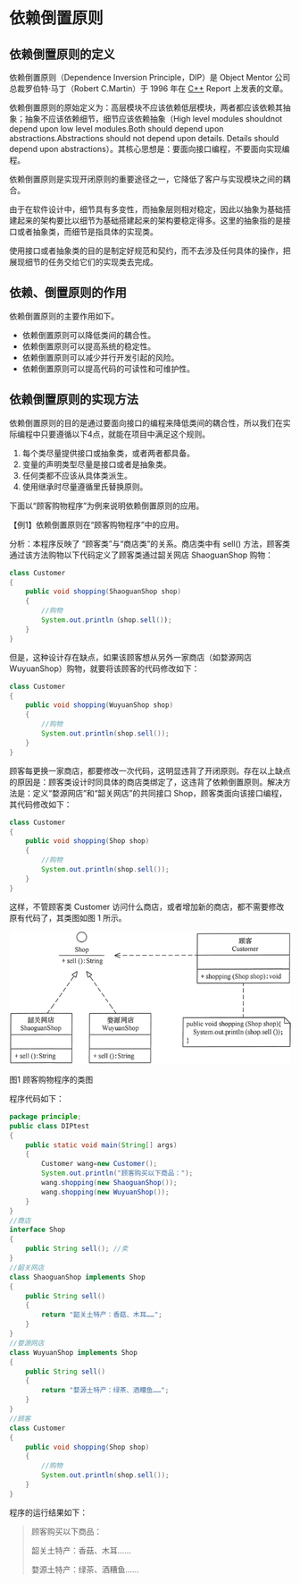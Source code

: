 # 依赖倒置原则

## 依赖倒置原则的定义

依赖倒置原则（Dependence Inversion Principle，DIP）是 Object Mentor 公司总裁罗伯特·马丁（Robert C.Martin）于 1996 年在 [C++](http://c.biancheng.net/cplus/) Report 上发表的文章。



依赖倒置原则的原始定义为：高层模块不应该依赖低层模块，两者都应该依赖其抽象；抽象不应该依赖细节，细节应该依赖抽象（High level modules shouldnot depend upon low level modules.Both should depend upon abstractions.Abstractions should not depend upon details. Details should depend upon abstractions）。其核心思想是：要面向接口编程，不要面向实现编程。



依赖倒置原则是实现开闭原则的重要途径之一，它降低了客户与实现模块之间的耦合。



由于在软件设计中，细节具有多变性，而抽象层则相对稳定，因此以抽象为基础搭建起来的架构要比以细节为基础搭建起来的架构要稳定得多。这里的抽象指的是接口或者抽象类，而细节是指具体的实现类。



使用接口或者抽象类的目的是制定好规范和契约，而不去涉及任何具体的操作，把展现细节的任务交给它们的实现类去完成。

## 依赖、倒置原则的作用

依赖倒置原则的主要作用如下。

-   依赖倒置原则可以降低类间的耦合性。
-   依赖倒置原则可以提高系统的稳定性。
-   依赖倒置原则可以减少并行开发引起的风险。
-   依赖倒置原则可以提高代码的可读性和可维护性。

## 依赖倒置原则的实现方法

依赖倒置原则的目的是通过要面向接口的编程来降低类间的耦合性，所以我们在实际编程中只要遵循以下4点，就能在项目中满足这个规则。

1.  每个类尽量提供接口或抽象类，或者两者都具备。
2.  变量的声明类型尽量是接口或者是抽象类。
3.  任何类都不应该从具体类派生。
4.  使用继承时尽量遵循里氏替换原则。



下面以“顾客购物程序”为例来说明依赖倒置原则的应用。



【例1】依赖倒置原则在“顾客购物程序”中的应用。



分析：本程序反映了 “顾客类”与“商店类”的关系。商店类中有 sell() 方法，顾客类通过该方法购物以下代码定义了顾客类通过韶关网店 ShaoguanShop 购物：

```java
class Customer
{
    public void shopping(ShaoguanShop shop)
    {
        //购物
        System.out.println（shop.sell());
    }
}
```



但是，这种设计存在缺点，如果该顾客想从另外一家商店（如婺源网店 WuyuanShop）购物，就要将该顾客的代码修改如下：

```java
class Customer
{
    public void shopping(WuyuanShop shop)
    {
        //购物
        System.out.println(shop.sell());
    }
}
```



顾客每更换一家商店，都要修改一次代码，这明显违背了开闭原则。存在以上缺点的原因是：顾客类设计时同具体的商店类绑定了，这违背了依赖倒置原则。解决方法是：定义“婺源网店”和“韶关网店”的共同接口 Shop，顾客类面向该接口编程，其代码修改如下：

```java
class Customer
{
    public void shopping(Shop shop)
    {
        //购物
        System.out.println(shop.sell());
    }
}
```



这样，不管顾客类 Customer 访问什么商店，或者增加新的商店，都不需要修改原有代码了，其类图如图 1 所示。



![image](_images/1599131279238-7711c8d1-fd13-4f7e-a395-cb679c3aa887.gif)

图1 顾客购物程序的类图



程序代码如下：

```java
package principle;
public class DIPtest
{
    public static void main(String[] args)
    {
        Customer wang=new Customer();
        System.out.println("顾客购买以下商品："); 
        wang.shopping(new ShaoguanShop()); 
        wang.shopping(new WuyuanShop());
    }
}
//商店
interface Shop
{
    public String sell(); //卖
}
//韶关网店
class ShaoguanShop implements Shop
{
    public String sell()
    {
        return "韶关土特产：香菇、木耳……"; 
    } 
}
//婺源网店
class WuyuanShop implements Shop
{
    public String sell()
    {
        return "婺源土特产：绿茶、酒糟鱼……"; 
    }
} 
//顾客
class Customer
{
    public void shopping(Shop shop)
    {
        //购物
        System.out.println(shop.sell()); 
    }
}
```



程序的运行结果如下：

>   顾客购买以下商品：
>
>   韶关土特产：香菇、木耳……
>
>   婺源土特产：绿茶、酒糟鱼……